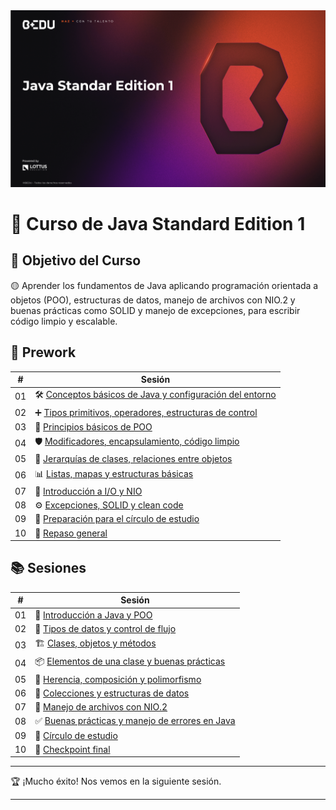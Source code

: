 <div align="center">
    <img src="Sesion-01/Imagenes/Bedu.png" alt="Sesion_01">
</div>

# 🚀 Curso de Java Standard Edition 1

## 🎯 Objetivo del Curso  
🟡 Aprender los fundamentos de Java aplicando programación orientada a objetos (POO), estructuras de datos, manejo de archivos con NIO.2 y buenas prácticas como SOLID y manejo de excepciones, para escribir código limpio y escalable.

## 📘 Prework

| #  | Sesión |
|----|--------|
| 01 | 🛠️ [Conceptos básicos de Java y configuración del entorno](Sesion-01/Prework/Readme.md) |
| 02 | ➕ [Tipos primitivos, operadores, estructuras de control](Sesion-02/Prework/Readme.md) |
| 03 | 🧠 [Principios básicos de POO](Sesion-03/Prework/Readme.md) |
| 04 | 🛡️ [Modificadores, encapsulamiento, código limpio](Sesion-04/Prework/Readme.md) |
| 05 | 🧱 [Jerarquías de clases, relaciones entre objetos](Sesion-05/Prework/Readme.md) |
| 06 | 📊 [Listas, mapas y estructuras básicas](Sesion-06/Prework/Readme.md) |
| 07 | 💾 [Introducción a I/O y NIO](Sesion-07/Prework/Readme.md) |
| 08 | ⚙️ [Excepciones, SOLID y clean code](Sesion-08/Prework/Readme.md) |
| 09 | 🧭 [Preparación para el círculo de estudio](Sesion-09/Prework/Readme.md) |
| 10 | 🔄 [Repaso general](Sesion-10/Prework/Readme.md) |

## 📚 Sesiones

| #  | Sesión |
|----|--------|
| 01 | 🏁 [Introducción a Java y POO](Sesion-01/Readme.md) |
| 02 | 🔀 [Tipos de datos y control de flujo](Sesion-02/Readme.md) |
| 03 | 🏗️ [Clases, objetos y métodos](Sesion-03/Readme.md) |
| 04 | 📦 [Elementos de una clase y buenas prácticas](Sesion-04/Readme.md) |
| 05 | 🧬 [Herencia, composición y polimorfismo](Sesion-05/Readme.md) |
| 06 | 📂 [Colecciones y estructuras de datos](Sesion-06/Readme.md) |
| 07 | 📁 [Manejo de archivos con NIO.2](Sesion-07/Readme.md) |
| 08 | ✅ [Buenas prácticas y manejo de errores en Java](Sesion-08/Readme.md) |
| 09 | 🔁 [Círculo de estudio](Sesion-09/Readme.md) |
| 10 | 🎯 [Checkpoint final](Sesion-10/Readme.md) |

---

🏆 ¡Mucho éxito! Nos vemos en la siguiente sesión.

---
